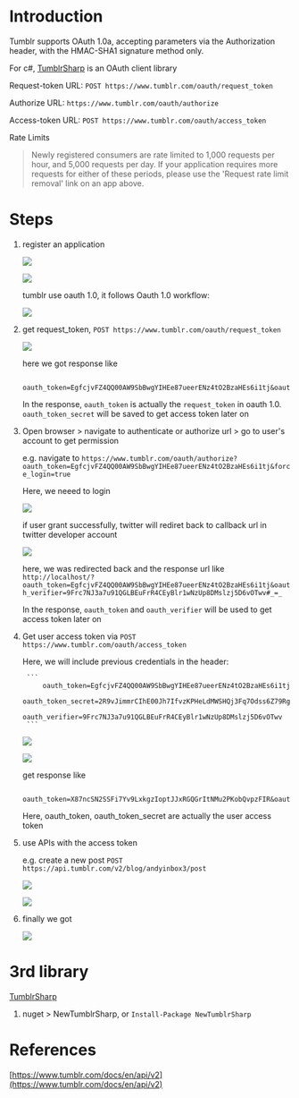
# Introduction
Tumblr supports OAuth 1.0a, accepting parameters via the Authorization header, with the HMAC-SHA1 signature method only. 

For c#, [TumblrSharp](https://github.com/piedoom/TumblrSharp) is an OAuth client library

Request-token URL:  `POST https://www.tumblr.com/oauth/request_token`

Authorize URL: `https://www.tumblr.com/oauth/authorize`

Access-token URL: `POST https://www.tumblr.com/oauth/access_token`

Rate Limits
	
> Newly registered consumers are rate limited to 1,000 requests per hour, and 5,000 requests per day. If your application requires more requests for either of these periods, please use the 'Request rate limit removal' link on an app above.

# Steps
1. register an application

	![](/images/posts/20180801-tumblr-2.png)
	
	![](/images/posts/20180801-tumblr-1.png)

	tumblr use oauth 1.0, it follows Oauth 1.0 workflow:

	![](/images/posts/20180721-twitter-8.png)

1. get request_token, `POST https://www.tumblr.com/oauth/request_token`

	![](/images/posts/20180801-tumblr-3.png)
	
	here we got response like 
	
		oauth_token=EgfcjvFZ4QQ00AW9SbBwgYIHEe87ueerENz4tO2BzaHEs6i1tj&oauth_token_secret=2R9vJimmrCIhE00Jh7IfvzKPHeLdMWSHQj3Fq7Odss6Z79RgiH&oauth_callback_confirmed=true

	In the response, `oauth_token` is actually the `request_token` in oauth 1.0. `oauth_token_secret` will be saved to get access token later on

1. Open browser > navigate to authenticate or authorize url > go to user's account to get permission

	e.g. navigate to `https://www.tumblr.com/oauth/authorize?oauth_token=EgfcjvFZ4QQ00AW9SbBwgYIHEe87ueerENz4tO2BzaHEs6i1tj&force_login=true`

	Here, we neeed to login

	![](/images/posts/20180801-tumblr-4.png)

	if user grant successfully, twitter will rediret back to callback url in twitter developer account

	![](/images/posts/20180801-tumblr-5.png)

	here, we was redirected back and the response url like
`http://localhost/?oauth_token=EgfcjvFZ4QQ00AW9SbBwgYIHEe87ueerENz4tO2BzaHEs6i1tj&oauth_verifier=9Frc7NJ3a7u91QGLBEuFrR4CEyBlr1wNzUp8DMslzj5D6vOTwv#_=_`

	In the response, `oauth_token` and `oauth_verifier` will be used to get access token later on

1. Get user access token via `POST https://www.tumblr.com/oauth/access_token`

	Here, we will include previous credentials in the header:

		```
			oauth_token=EgfcjvFZ4QQ00AW9SbBwgYIHEe87ueerENz4tO2BzaHEs6i1tj
			oauth_token_secret=2R9vJimmrCIhE00Jh7IfvzKPHeLdMWSHQj3Fq7Odss6Z79RgiH
			oauth_verifier=9Frc7NJ3a7u91QGLBEuFrR4CEyBlr1wNzUp8DMslzj5D6vOTwv
		```

	![](/images/posts/20180801-tumblr-6.png)

	![](/images/posts/20180801-tumblr-7.png)

	get response like 

		oauth_token=X87ncSN2SSFi7Yv9LxkgzIoptJJxRGQGrItNMu2PKobQvpzFIR&oauth_token_secret=xL9K9V9EI9irbQLenFtz0srBBqjgEnxcKzxb92xzy8WhwF0Xqr

	Here, oauth_token, oauth_token_secret are actually the user access token

1. use APIs with the access token

	e.g. create a new post `POST https://api.tumblr.com/v2/blog/andyinbox3/post`

	![](/images/posts/20180801-tumblr-8.png)

	![](/images/posts/20180801-tumblr-9.png)

1. finally we got

	![](/images/posts/20180801-tumblr-10.png)

# 3rd library
[TumblrSharp](https://github.com/piedoom/TumblrSharp)

1. nuget > NewTumblrSharp, or `Install-Package NewTumblrSharp`

# References
[https://www.tumblr.com/docs/en/api/v2](https://www.tumblr.com/docs/en/api/v2)